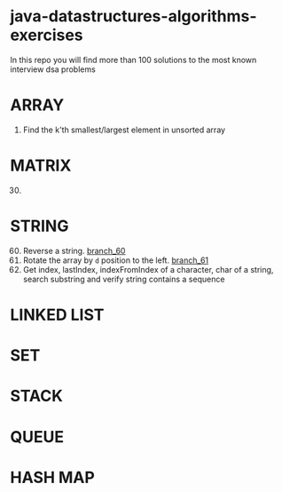 # java-datastructures-algorithms-exercises
In this repo you will find more than 100 solutions to the most known interview dsa problems


# ARRAY
1. Find the k'th smallest/largest element in unsorted array

# MATRIX
30.


# STRING
60. Reverse a string. [branch_60](https://github.com/CarlitosDroid/java-datastructures-algorithms-exercises/tree/exercise_60)
61. Rotate the array by `d` position to the left. [branch_61](https://github.com/CarlitosDroid/java-datastructures-algorithms-exercises/tree/exercise_61)
62. Get index, lastIndex, indexFromIndex of a character, char of a string, search substring and verify string contains a sequence

# LINKED LIST

# SET

# STACK

# QUEUE

# HASH MAP


